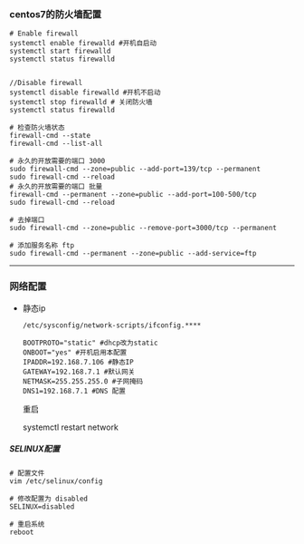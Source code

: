 ### centos7的防火墙配置

```shell
# Enable firewall
systemctl enable firewalld #开机自启动
systemctl start firewalld
systemctl status firewalld


//Disable firewall
systemctl disable firewalld #开机不启动
systemctl stop firewalld # 关闭防火墙
systemctl status firewalld
```

```shell
# 检查防火墙状态
firewall-cmd --state
firewall-cmd --list-all

```



```shell
# 永久的开放需要的端口 3000
sudo firewall-cmd --zone=public --add-port=139/tcp --permanent
sudo firewall-cmd --reload
# 永久的开放需要的端口 批量
firewall-cmd --permanent --zone=public --add-port=100-500/tcp
sudo firewall-cmd --reload

# 去掉端口
sudo firewall-cmd --zone=public --remove-port=3000/tcp --permanent

# 添加服务名称 ftp
sudo firewall-cmd --permanent --zone=public --add-service=ftp
```

------

### 网络配置

- 静态ip

  `/etc/sysconfig/network-scripts/ifconfig.****`

  ```shell
  BOOTPROTO="static" #dhcp改为static 
  ONBOOT="yes" #开机启用本配置 
  IPADDR=192.168.7.106 #静态IP 
  GATEWAY=192.168.7.1 #默认网关 
  NETMASK=255.255.255.0 #子网掩码 
  DNS1=192.168.7.1 #DNS 配置 
  ```

  重启

  systemctl restart network

##### SELINUX配置

```shell
# 配置文件
vim /etc/selinux/config
 
# 修改配置为 disabled
SELINUX=disabled

# 重启系统
reboot
```

